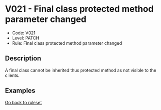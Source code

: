 # V021 - Final class protected method parameter changed

* Code: V021
* Level: PATCH
* Rule: Final class protected method parameter changed

## Description

A final class cannot be inherited thus protected method as not visible to the clients.

## Examples

[Go back to ruleset](../README.md)